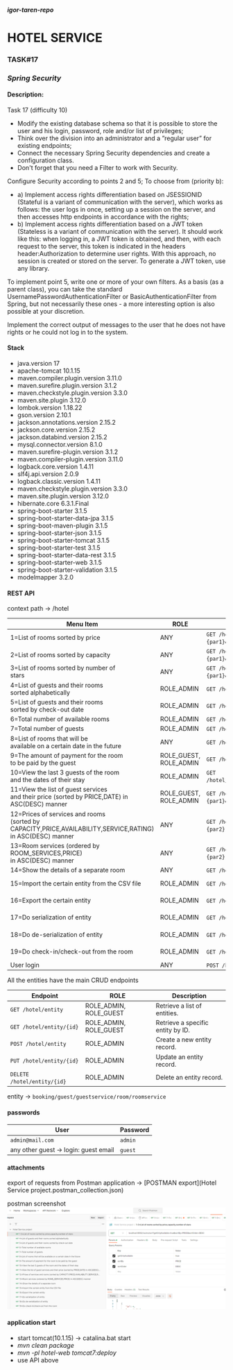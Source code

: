 #### _igor-taren-repo_

# HOTEL SERVICE

### TASK#17

### _Spring Security_

#### Description:

Task 17 (difficulty 10)

- Modify the existing database schema so that it is possible to store the user and his login, password, role and/or list
  of privileges;
- Think over the division into an administrator and a ”regular user” for existing endpoints;
- Connect the necessary Spring Security dependencies and create a configuration class.
- Don't forget that you need
  a Filter to work with Security.

Configure Security according to points 2 and 5;
To choose from (priority b):

- a) Implement access rights differentiation based on JSESSIONID (Stateful is a variant of communication with the
  server),
  which works as follows: the user logs in once, setting up a session on the server, and then accesses http endpoints
  in accordance with the rights;
- b) Implement access rights differentiation based on a JWT token (Stateless is a variant of communication with the
  server).
  It should work like this: when logging in, a JWT token is obtained, and then, with each request to the server,
  this token is indicated in the headers header:Authorization to determine user rights. With this approach,
  no session is created or stored on the server. To generate a JWT token, use any library.

To implement point 5, write one or more of your own filters. As a basis (as a parent class), you can take the standard
UsernamePasswordAuthenticationFilter or BasicAuthenticationFilter from Spring, but not necessarily
these ones - a more interesting option is also possible at your discretion.

Implement the correct output of messages to the user that he does not have rights or he could not log in to the system.

#### Stack

- java.version 17
- apache-tomcat 10.1.15
- maven.compiler.plugin.version 3.11.0
- maven.surefire.plugin.version 3.1.2
- maven.checkstyle.plugin.version 3.3.0
- maven.site.plugin 3.12.0
- lombok.version 1.18.22
- gson.version 2.10.1
- jackson.annotations.version 2.15.2
- jackson.core.version 2.15.2
- jackson.databind.version 2.15.2
- mysql.connector.version 8.1.0
- maven.surefire-plugin.version 3.1.2
- maven.compiler-plugin.version 3.11.0
- logback.core.version 1.4.11
- slf4j.api.version 2.0.9
- logback.classic.version 1.4.11
- maven.checkstyle.plugin.version 3.3.0
- maven.site.plugin.version 3.12.0
- hibernate.core 6.3.1.Final
- spring-boot-starter 3.1.5
- spring-boot-starter-data-jpa 3.1.5
- spring-boot-maven-plugin 3.1.5
- spring-boot-starter-json 3.1.5
- spring-boot-starter-tomcat 3.1.5
- spring-boot-starter-test 3.1.5
- spring-boot-starter-data-rest 3.1.5
- spring-boot-starter-web 3.1.5
- spring-boot-starter-validation 3.1.5
- modelmapper 3.2.0

#### REST API

context path -> /hotel

| Menu Item                                                                                                            | ROLE                   | Endpoint                                                                                | Description                                                                  |
|----------------------------------------------------------------------------------------------------------------------|------------------------|-----------------------------------------------------------------------------------------|------------------------------------------------------------------------------|
| 1=List of rooms sorted by price                                                                                      | ANY                    | `GET /hotel/api/any/rooms/sort?getOnlyAvailable={par1}&sortBy=PRICE&sortOrder={par2}`   | {par1}: `true/false`<br/>{par2}: `ASC/DESC`                                  |
| 2=List of rooms sorted by capacity                                                                                   | ANY                    | `GET /hotel/api/any/rooms/sort?getOnlyAvailable={par1}&sortBy=CAPACITY&sortOrder={par2}` | {par1}: `true/false`<br/>{par2}: `ASC/DESC`                                  |
| 3=List of rooms sorted by number of <br/>stars                                                                       | ANY                    | `GET /hotel/api/any/rooms/sort?getOnlyAvailable={par1}&sortBy=RATING&sortOrder={par2}`  | {par1}: `true/false`<br/>{par2}: `ASC/DESC`                                  |
| 4=List of guests and their rooms <br/>sorted alphabetically                                                          | ROLE_ADMIN             | `GET /hotel/api/admin/guests/rooms/alphabet`                                            |                                                                              |
| 5=List of guests and their rooms <br/>sorted by check-out date                                                       | ROLE_ADMIN             | `GET /hotel/api/admin/guests/rooms/checkout`                                            |                                                                              |
| 6=Total number of available rooms                                                                                    | ROLE_ADMIN             | `GET /hotel/api/admin/rooms/available`                                                  |                                                                              |
| 7=Total number of guests                                                                                             | ROLE_ADMIN             | `GET /hotel/api/admin/guests/total`                                                     |                                                                              |
| 8=List of rooms that will be <br/>available on a certain date in the future                                          | ANY                    | `GET /hotel/api/any/rooms/{par1}`                                                       | {par1}: date format `dd-MM-yyy`                                              |
| 9=The amount of payment for the room <br/>to be paid by the guest                                                    | ROLE_GUEST, ROLE_ADMIN | `GET /hotel/api/admin/guest/room/payment/byGuestId/{par1}`                              | {par1}: number `long` format                                                 |
| 10=View the last 3 guests of the room <br/>and the dates of their stay                                               | ROLE_ADMIN             | `GET /hotel/api/admin/bookings/last/guestAmount/{par1}/room/{par2}`                     | {par1}: number `long` format <br/>{par2}: number `long` format               |
| 11=View the list of guest services <br/>and their price (sorted by PRICE,DATE) in ASC(DESC) manner                   | ROLE_GUEST, ROLE_ADMIN | `GET /hotel/api/admin/guest/guestServices?guestId={par1}&sortBy={par2}&sortOrder={par3}` | {par1}: number `long` format<br/>{par1}: `PRICE/DATE`<br/>{par3}: `ASC/DESC` |
| 12=Prices of services and rooms <br/>(sorted by CAPACITY,PRICE,AVAILABILITY,SERVICE,RATING) <br/>in ASC(DESC) manner | ANY                    | `GET /hotel/api/any/rooms/prices?sortBy={par1}&sortOrder={par2}`                        | {par1}: `CAPACITY/PRICE/AVAILABILITY/SERVICE/RATING`<br/>{par2}: `ASC/DESC`  |
| 13=Room services (ordered by ROOM_SERVICES,PRICE) <br/>in ASC(DESC) manner                                           | ANY                    | `GET /hotel/api/any/room/services?sortBy={par1}&sortOrder={par2}`                       | {par1}: `ROOM_SERVICES/PRICE`<br/>{par2}: `ASC/DESC`                         |
| 14=Show the details of a separate room                                                                               | ANY                    | `GET /hotel/api/any/rooms/{par1}`                                                       | {par1}: number `long` format                                                 |
| 15=Import the certain entity from the CSV file                                                                       | ROLE_ADMIN             | `GET /hotel/api/admin/csv/importing/{par1}`                                      | {par1}: `BOOKING/GUEST/GUESTSERVICE/ROOM/ROOMSERVICE`                        |
| 16=Export the certain entity                                                                                         | ROLE_ADMIN             | `GET /hotel/api/admin/csv/exporting/{par1}`                                      | {par1}: `BOOKING/GUEST/GUESTSERVICE/ROOM/ROOMSERVICE`                        |
| 17=Do serialization of entity                                                                                        | ROLE_ADMIN             | `GET /hotel/api/admin/serialization/{par1}`                                      | {par1}: `BOOKING/GUEST/GUESTSERVICE/ROOM/ROOMSERVICE`                        |
| 18=Do de-serialization of entity                                                                                     | ROLE_ADMIN             | `GET /hotel/api/admin/deserialization/{par1}`                                    | {par1}: `BOOKING/GUEST/GUESTSERVICE/ROOM/ROOMSERVICE`                        |
| 19=Do check-in/check-out from the room                                                                               | ROLE_ADMIN             | `GET /hotel/api/admin/room/operation/{par1}/{par2}`                                     | {par1}: `checkin/checkout`<br/>{par2}: number `long` format                  |
| User login                                                                                                           | ANY                    | `POST /hotel/api/any/login`                                                             |                                                                              |

All the entities have the main CRUD endpoints

| Endpoint                    | ROLE                   | Description                       |
|-----------------------------|------------------------|-----------------------------------|
| `GET /hotel/entity`         | ROLE_ADMIN, ROLE_GUEST | Retrieve a list of entities.      |
| `GET /hotel/entity/{id}`    | ROLE_ADMIN, ROLE_GUEST | Retrieve a specific entity by ID. |
| `POST /hotel/entity`        | ROLE_ADMIN             | Create a new entity record.       |
| `PUT /hotel/entity/{id}`    | ROLE_ADMIN             | Update an entity record.          |
| `DELETE /hotel/entity/{id}` | ROLE_ADMIN             | Delete an entity record.          |

entity -> `booking/guest/guestservice/room/roomservice`

#### passwords

| User                                  | Password   |
|---------------------------------------|------------|
| `admin@mail.com`                      | `admin`    | 
| any other guest -> login: guest email | `guest`    | 

#### attachments

export of requests from Postman application -> [POSTMAN export](Hotel Service project.postman_collection.json)

postman screenshot
![postman](postman.png)

#### application start

- start tomcat(10.1.15) -> catalina.bat start
- _mvn clean package_
- _mvn -pl hotel-web tomcat7:deploy_
- use API above 